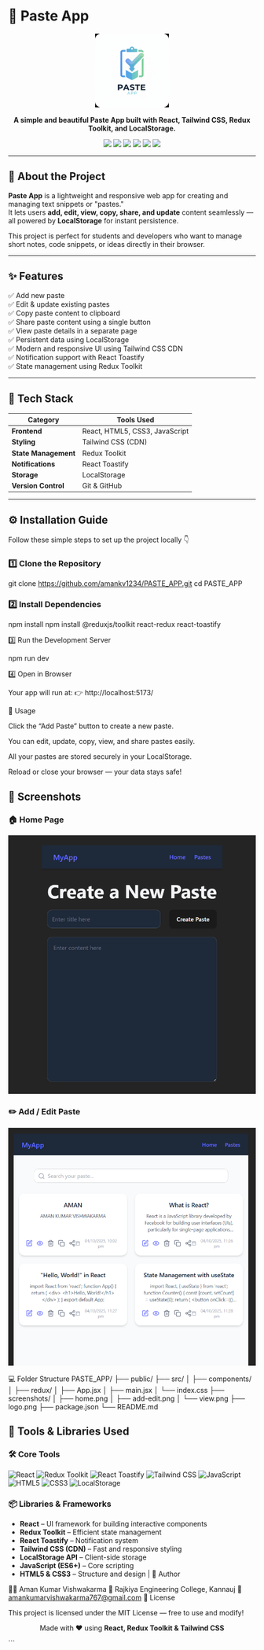 # 📝 Paste App

<p align="center">
  <img src="./paste_app logo.png" alt="Paste App Logo" width="150" />
</p>

<p align="center">
  <b>A simple and beautiful Paste App built with React, Tailwind CSS, Redux Toolkit, and LocalStorage.</b>
</p>

<p align="center">
  <img src="https://img.shields.io/badge/React-61DAFB?style=for-the-badge&logo=react&logoColor=black" />
  <img src="https://img.shields.io/badge/Redux_Toolkit-764ABC?style=for-the-badge&logo=redux&logoColor=white" />
  <img src="https://img.shields.io/badge/Tailwind_CSS-38BDF8?style=for-the-badge&logo=tailwind-css&logoColor=white" />
  <img src="https://img.shields.io/badge/JavaScript-F7DF1E?style=for-the-badge&logo=javascript&logoColor=black" />
  <img src="https://img.shields.io/badge/HTML5-E34F26?style=for-the-badge&logo=html5&logoColor=white" />
  <img src="https://img.shields.io/badge/CSS3-1572B6?style=for-the-badge&logo=css3&logoColor=white" />
</p>

---

## 📖 About the Project

**Paste App** is a lightweight and responsive web app for creating and managing text snippets or "pastes."  
It lets users **add, edit, view, copy, share, and update** content seamlessly — all powered by **LocalStorage** for instant persistence.

This project is perfect for students and developers who want to manage short notes, code snippets, or ideas directly in their browser.

---

## ✨ Features

✅ Add new paste  
✅ Edit & update existing pastes  
✅ Copy paste content to clipboard  
✅ Share paste content using a single button  
✅ View paste details in a separate page  
✅ Persistent data using LocalStorage  
✅ Modern and responsive UI using Tailwind CSS CDN  
✅ Notification support with React Toastify  
✅ State management using Redux Toolkit

---

## 🧠 Tech Stack

| Category | Tools Used |
|-----------|-------------|
| **Frontend** | React, HTML5, CSS3, JavaScript |
| **Styling** | Tailwind CSS (CDN) |
| **State Management** | Redux Toolkit |
| **Notifications** | React Toastify |
| **Storage** | LocalStorage |
| **Version Control** | Git & GitHub |

---

## ⚙️ Installation Guide

Follow these simple steps to set up the project locally 👇

### 1️⃣ Clone the Repository

git clone https://github.com/amankv1234/PASTE_APP.git
cd PASTE_APP

### 2️⃣ Install Dependencies
npm install
npm install @reduxjs/toolkit react-redux react-toastify

3️⃣ Run the Development Server

npm run dev

4️⃣ Open in Browser

Your app will run at:
👉 http://localhost:5173/

🚀 Usage

Click the “Add Paste” button to create a new paste.

You can edit, update, copy, view, and share pastes easily.

All your pastes are stored securely in your LocalStorage.

Reload or close your browser — your data stays safe!
## 📸 Screenshots

### 🏠 Home Page
<p align="center">
  <img src="./paste1.png" alt="Home Screenshot" width="700" />
</p>

### ✏️ Add / Edit Paste
<p align="center">
  <img src="./paste2.png" alt="Add/Edit Screenshot" width="700" />
</p>

💻 Folder Structure
PASTE_APP/
├── public/
├── src/
│   ├── components/
│   ├── redux/
│   ├── App.jsx
│   ├── main.jsx
│   └── index.css
├── screenshots/
│   ├── home.png
│   ├── add-edit.png
│   └── view.png
├── logo.png
├── package.json
└── README.md
## 🧩 Tools & Libraries Used

### 🛠️ Core Tools
<p align="left">
  <img src="https://upload.wikimedia.org/wikipedia/commons/a/a7/React-icon.svg" alt="React" width="45" />
  <img src="https://redux-toolkit.js.org/img/redux.svg" alt="Redux Toolkit" width="45" />
  <img src="https://fkhadra.github.io/react-toastify/img/logo.svg" alt="React Toastify" width="45" />
  <img src="https://upload.wikimedia.org/wikipedia/commons/d/d5/Tailwind_CSS_Logo.svg" alt="Tailwind CSS" width="45" />
  <img src="https://upload.wikimedia.org/wikipedia/commons/6/6a/JavaScript-logo.png" alt="JavaScript" width="45" />
  <img src="https://upload.wikimedia.org/wikipedia/commons/6/61/HTML5_logo_and_wordmark.svg" alt="HTML5" width="45" />
  <img src="https://upload.wikimedia.org/wikipedia/commons/d/d5/CSS3_logo_and_wordmark.svg" alt="CSS3" width="45" />
  <img src="https://cdn-icons-png.flaticon.com/512/616/616408.png" alt="LocalStorage" width="45" />
</p>

### 📦 Libraries & Frameworks
- **React** – UI framework for building interactive components  
- **Redux Toolkit** – Efficient state management  
- **React Toastify** – Notification system  
- **Tailwind CSS (CDN)** – Fast and responsive styling  
- **LocalStorage API** – Client-side storage  
- **JavaScript (ES6+)** – Core scripting  
- **HTML5 & CSS3** – Structure and design                     |
📢 Author

👨‍💻 Aman Kumar Vishwakarma
📍 Rajkiya Engineering College, Kannauj
📧 amankumarvishwakarma767@gmail.com
🪪 License

This project is licensed under the MIT License — free to use and modify!

<p align="center"> Made with ❤️ using <b>React, Redux Toolkit & Tailwind CSS</b> </p> ```
